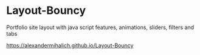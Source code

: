 # Layout-Bouncy

Portfolio site layout with java script features, animations, sliders, filters and tabs

https://alexandermihalich.github.io/Layout-Bouncy
